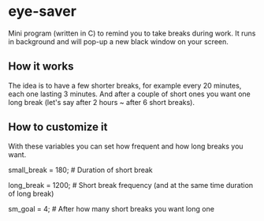 # eye-saver
Mini program (written in C) to remind you to take breaks during work. It runs in background and will pop-up a new black 
window on your screen. 

## How it works
The idea is to have a few shorter breaks, for example every 20 minutes, each one lasting 3 minutes.
And after a couple of short ones you want one long break (let's say after 2 hours ~ after 6 short breaks).

## How to customize it
With these variables you can set how frequent and how long breaks you want.

small_break = 180;  # Duration of short break

long_break = 1200;  # Short break frequency (and at the same time duration of long break)

sm_goal = 4;        # After how many short breaks you want long one
